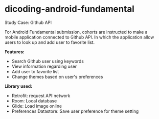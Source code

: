 # dicoding-android-fundamental
<p>Study Case: Github API</p>

<p>For Android Fundamental submission, cohorts are instructed to make a mobile application connected to Github API. In which the application allow users to look up and add user to favorite list.</p>
  
<b>Features:</b>
<ul>
  <li>Search Github user using keywords</li>
  <li>View information regarding user</li>
  <li>Add user to favorite list</li>
  <li>Change themes based on user's preferences</li>
</ul>

<b>Library used:</b>
<ul>
  <li>Retrofit: request API network</li>
  <li>Room: Local database</li>
  <li>Glide: Load image online</li>
  <li>Preferences Datastore: Save user preference for theme setting</li>
</ul>
